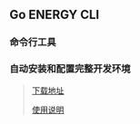 ## Go ENERGY  CLI
### 命令行工具
### 自动安装和配置完整开发环境
> [下载地址](https://energye.github.io/course/cli-download)
> 
> [使用说明](https://energye.github.io/course/cli-use-instructions)
